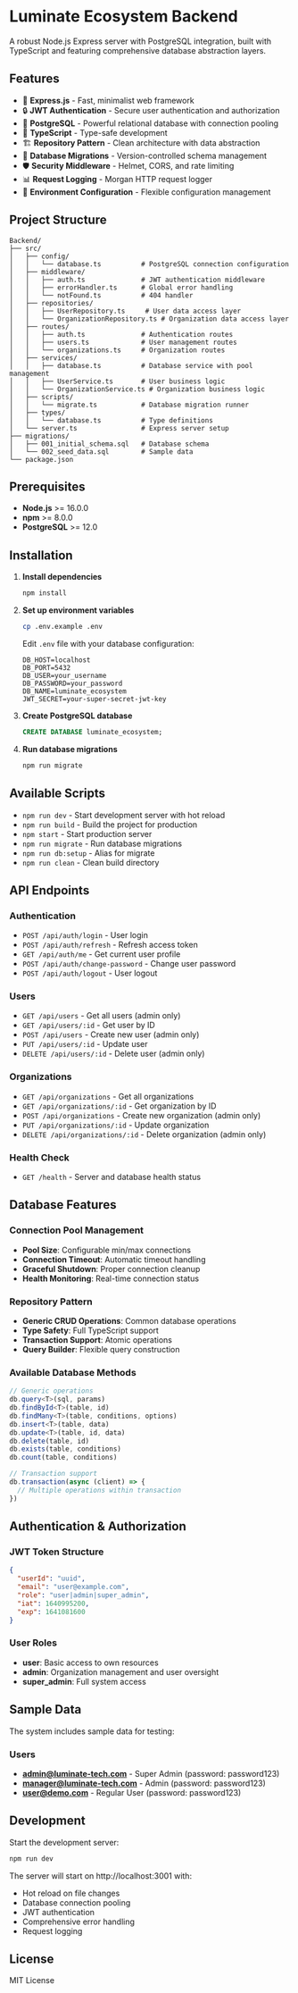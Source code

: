 # Luminate Ecosystem Backend

A robust Node.js Express server with PostgreSQL integration, built with TypeScript and featuring comprehensive database abstraction layers.

## Features

- 🚀 **Express.js** - Fast, minimalist web framework
- 🔒 **JWT Authentication** - Secure user authentication and authorization
- 🐘 **PostgreSQL** - Powerful relational database with connection pooling
- 📝 **TypeScript** - Type-safe development
- 🏗️ **Repository Pattern** - Clean architecture with data abstraction
- 🔄 **Database Migrations** - Version-controlled schema management
- 🛡️ **Security Middleware** - Helmet, CORS, and rate limiting
- 📊 **Request Logging** - Morgan HTTP request logger
- 🔧 **Environment Configuration** - Flexible configuration management

## Project Structure

```
Backend/
├── src/
│   ├── config/
│   │   └── database.ts          # PostgreSQL connection configuration
│   ├── middleware/
│   │   ├── auth.ts              # JWT authentication middleware
│   │   ├── errorHandler.ts      # Global error handling
│   │   └── notFound.ts          # 404 handler
│   ├── repositories/
│   │   ├── UserRepository.ts     # User data access layer
│   │   └── OrganizationRepository.ts # Organization data access layer
│   ├── routes/
│   │   ├── auth.ts              # Authentication routes
│   │   ├── users.ts             # User management routes
│   │   └── organizations.ts     # Organization routes
│   ├── services/
│   │   ├── database.ts          # Database service with pool management
│   │   ├── UserService.ts       # User business logic
│   │   └── OrganizationService.ts # Organization business logic
│   ├── scripts/
│   │   └── migrate.ts           # Database migration runner
│   ├── types/
│   │   └── database.ts          # Type definitions
│   └── server.ts                # Express server setup
├── migrations/
│   ├── 001_initial_schema.sql   # Database schema
│   └── 002_seed_data.sql        # Sample data
└── package.json
```

## Prerequisites

- **Node.js** >= 16.0.0
- **npm** >= 8.0.0
- **PostgreSQL** >= 12.0

## Installation

1. **Install dependencies**
   ```bash
   npm install
   ```

2. **Set up environment variables**
   ```bash
   cp .env.example .env
   ```
   
   Edit `.env` file with your database configuration:
   ```env
   DB_HOST=localhost
   DB_PORT=5432
   DB_USER=your_username
   DB_PASSWORD=your_password
   DB_NAME=luminate_ecosystem
   JWT_SECRET=your-super-secret-jwt-key
   ```

3. **Create PostgreSQL database**
   ```sql
   CREATE DATABASE luminate_ecosystem;
   ```

4. **Run database migrations**
   ```bash
   npm run migrate
   ```

## Available Scripts

- `npm run dev` - Start development server with hot reload
- `npm run build` - Build the project for production
- `npm start` - Start production server
- `npm run migrate` - Run database migrations
- `npm run db:setup` - Alias for migrate
- `npm run clean` - Clean build directory

## API Endpoints

### Authentication
- `POST /api/auth/login` - User login
- `POST /api/auth/refresh` - Refresh access token
- `GET /api/auth/me` - Get current user profile
- `POST /api/auth/change-password` - Change user password
- `POST /api/auth/logout` - User logout

### Users
- `GET /api/users` - Get all users (admin only)
- `GET /api/users/:id` - Get user by ID
- `POST /api/users` - Create new user (admin only)
- `PUT /api/users/:id` - Update user
- `DELETE /api/users/:id` - Delete user (admin only)

### Organizations
- `GET /api/organizations` - Get all organizations
- `GET /api/organizations/:id` - Get organization by ID
- `POST /api/organizations` - Create new organization (admin only)
- `PUT /api/organizations/:id` - Update organization
- `DELETE /api/organizations/:id` - Delete organization (admin only)

### Health Check
- `GET /health` - Server and database health status

## Database Features

### Connection Pool Management
- **Pool Size**: Configurable min/max connections
- **Connection Timeout**: Automatic timeout handling
- **Graceful Shutdown**: Proper connection cleanup
- **Health Monitoring**: Real-time connection status

### Repository Pattern
- **Generic CRUD Operations**: Common database operations
- **Type Safety**: Full TypeScript support
- **Transaction Support**: Atomic operations
- **Query Builder**: Flexible query construction

### Available Database Methods
```typescript
// Generic operations
db.query<T>(sql, params)
db.findById<T>(table, id)
db.findMany<T>(table, conditions, options)
db.insert<T>(table, data)
db.update<T>(table, id, data)
db.delete(table, id)
db.exists(table, conditions)
db.count(table, conditions)

// Transaction support
db.transaction(async (client) => {
  // Multiple operations within transaction
})
```

## Authentication & Authorization

### JWT Token Structure
```json
{
  "userId": "uuid",
  "email": "user@example.com",
  "role": "user|admin|super_admin",
  "iat": 1640995200,
  "exp": 1641081600
}
```

### User Roles
- **user**: Basic access to own resources
- **admin**: Organization management and user oversight
- **super_admin**: Full system access

## Sample Data

The system includes sample data for testing:

### Users
- **admin@luminate-tech.com** - Super Admin (password: password123)
- **manager@luminate-tech.com** - Admin (password: password123)
- **user@demo.com** - Regular User (password: password123)

## Development

Start the development server:
```bash
npm run dev
```

The server will start on http://localhost:3001 with:
- Hot reload on file changes
- Database connection pooling
- JWT authentication
- Comprehensive error handling
- Request logging

## License

MIT License
